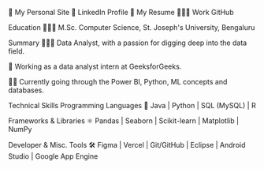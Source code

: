 🌺 My Personal Site     💼 LinkedIn Profile       📄 My Resume       👩🏻‍💻 Work GitHub      

Education
👩🏽‍🎓 M.Sc. Computer Science, St. Joseph's University, Bengaluru

Summary
👩🏽‍💻 Data Analyst, with a passion for digging deep into the data field.

🏢 Working as a data analyst intern at GeeksforGeeks.

✍🏽 Currently going through the Power BI, Python, ML concepts and databases.

Technical Skills
Programming Languages
🔡 Java | Python | SQL (MySQL) | R

Frameworks & Libraries
⚛ Pandas | Seaborn | Scikit-learn | Matplotlib | NumPy

Developer & Misc. Tools
🛠️ Figma | Vercel | Git/GitHub | Eclipse | Android Studio | Google App Engine

